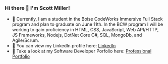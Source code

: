 ### Hi there 👋 I'm Scott Miller!


- 🌱 Currently, I am a student in the Boise CodeWorks Immersive Full Stack program and plan to graduate on June 11th.  In the BCW program I will be working to gain proficiency in HTML, CSS, JavaScript, Web API/HTTP, JS Frameworks, Nodejs, DotNet Core C#, SQL, MongoDb, and Agile/Scrum.
- 💼 You can view my LinkedIn profile here: [LinkedIn](https://www.linkedin.com/in/scott-miller-2190b7113)
- 🔭 Take a look at my Software Developer Porfolio here: [Professional Portfolio]()
<!--
**IDMiller2020/IDMiller2020** is a ✨ _special_ ✨ repository because its `README.md` (this file) appears on your GitHub profile.

Here are some ideas to get you started:

- 🔭 I’m currently working on ...
- 🌱 I’m currently learning ...
- 👯 I’m looking to collaborate on ...
- 🤔 I’m looking for help with ...
- 💬 Ask me about ...
- 📫 How to reach me: ...
- 😄 Pronouns: ...
- ⚡ Fun fact: ...
- 💼
-->
